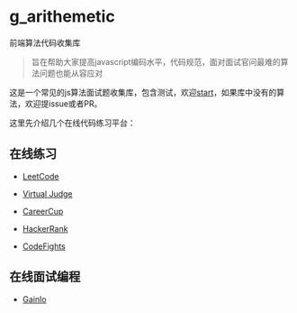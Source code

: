 # g_arithemetic

前端算法代码收集库

> 旨在帮助大家提高javascript编码水平，代码规范，面对面试官问最难的算法问题也能从容应对

这是一个常见的js算法面试题收集库，包含测试，欢迎[start](https://github.com/cllgeek/g_arithemetic)，如果库中没有的算法，欢迎提issue或者PR。

这里先介绍几个在线代码练习平台：

## 在线练习
* [LeetCode](https://leetcode.com/)

* [Virtual Judge](https://vjudge.net/)

* [CareerCup](https://www.careercup.com/)

* [HackerRank](https://www.hackerrank.com/)

* [CodeFights](https://codefights.com/)

## 在线面试编程
* [Gainlo](http://www.gainlo.co/#!/)
